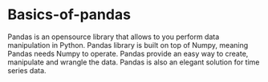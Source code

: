# Basics-of-pandas
Pandas is an opensource library that allows to you perform data manipulation in Python. Pandas library is built on top of Numpy, meaning Pandas needs Numpy to operate. Pandas provide an easy way to create, manipulate and wrangle the data. Pandas is also an elegant solution for time series data.
